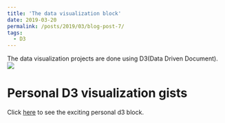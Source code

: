 ```yaml
---
title: 'The data visualization block'
date: 2019-03-20
permalink: /posts/2019/03/blog-post-7/
tags:
  - D3
---
```


The data visualization projects are done using D3(Data Driven Document). <br/><img src='/images/unemployment.png'>

Personal D3 visualization gists
======
Click <a href="https://bl.ocks.org/geshijoker">here</a> to see the exciting personal d3 block.

